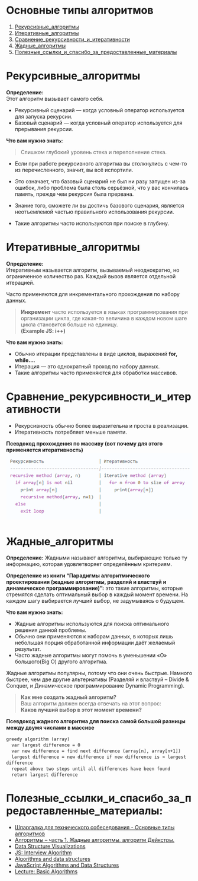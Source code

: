 # Основные типы алгоритмов
1. [Рекурсивные_алгоритмы](#Рекурсивные_алгоритмы)
1. [Итеративные_алгоритмы](#Итеративные_алгоритмы)
1. [Сравнение_рекурсивности_и_итеративности](#Сравнение_рекурсивности_и_итеративности)
1. [Жадные_алгоритмы](#Жадные_алгоритмы)
1. [Полезные_ссылки_и_спасибо_за_предоставленные_материалы](#Полезные_ссылки_и_спасибо_за_предоставленные_материалы)

# Рекурсивные_алгоритмы
**Определение:**  
Этот алгоритм вызывает самого себя.  

- Рекурсивный сценарий — когда условный оператор используется для запуска рекурсии.  
- Базовый сценарий — когда условный оператор используется для прерывания рекурсии.

**Что вам нужно знать:**  
>Слишком глубокий уровень стека и переполнение стека.  

- Если при работе рекурсивного алгоритма вы столкнулись с чем-то из перечисленного, значит, вы всё испортили.  

- Это означает, что базовый сценарий не был ни разу запущен из-за ошибок, либо проблема была столь серьёзной, что у вас кончилась память, прежде чем рекурсия была прервана.  
- Знание того, сможете ли вы достичь базового сценария, является неотъемлемой частью правильного использования рекурсии.
- Такие алгоритмы часто используются при поиске в глубину.


# Итеративные_алгоритмы
**Определение:**  
Итеративным называется алгоритм, вызываемый неоднократно, но ограниченное количество раз. Каждый вызов является отдельной итерацией.  

Часто применяются для инкрементального прохождения по набору данных.

>**Инкремент** часто используется в языках программирования при организации цикла, где какая-то величина в каждом новом шаге цикла становится больше на единицу.  
**(Example JS: i++)**


**Что вам нужно знать:**
- Обычно итерации представлены в виде циклов, выражений **for, while...**.  
- Итерация — это однократный проход по набору данных.
- Такие алгоритмы часто применяются для обработки массивов.

# Сравнение_рекурсивности_и_итеративности
- Рекурсивность обычно более выразительна и проста в реализации.
- Итеративность потребляет меньше памяти.

**Псевдокод прохождения по массиву (вот почему для этого применяется итеративность)**
![example1](example1.png)


# Жадные_алгоритмы
**Определение:**
Жадными называют алгоритмы, выбирающие только ту информацию, которая удовлетворяет определённым критериям.

**Определение из книги “Парадигмы алгоритмического проектирования (жадные алгоритмы, разделяй и властвуй и динамическое программирование)”:** это такие алгоритмы, которые стремятся сделать оптимальный выбор в каждый момент времени. На каждом шагу выбирается лучший выбор, не задумываясь о будущем.

**Что вам нужно знать:**  
- Жадные алгоритмы используются для поиска оптимального решения данной проблемы.  
- Обычно они применяются к наборам данных, в которых лишь небольшая порция обработанной информации даёт желаемый результат.
- Часто жадные алгоритмы могут помочь в уменьшении «О» большого(Big O) другого алгоритма.

Жадные алгоритмы популярны, потому что они очень быстрые. Намного быстрее, чем две другие альтернативы (Разделяй и властвуй – Divide & Conquer, и Динамическое программирование Dynamic Programming).

>**Как мне создать жадный алгоритм?**  
Ваш алгоритм должен всегда отвечать на этот вопрос:   
**Каков лучший выбор в этот момент времени?**

**Псевдокод жадного алгоритма для поиска самой большой разницы между двумя числами в массиве**  
```
greedy algorithm (array)
  var largest difference = 0  
  var new difference = find next difference (array[n], array[n+1]) 
  largest difference = new difference if new difference is > largest difference
  repeat above two steps until all differences have been found
  return largest difference
 ```

# Полезные_ссылки_и_спасибо_за_предоставленные_материалы:
- [Шпаргалка для технического собеседования - Основные типы алгоритмов](https://habr.com/ru/company/mailru/blog/350326/)
- [Алгоритмы – часть 1. Жадные алгоритмы, алгоритм Дейкстры.](https://webdevblog.ru/zhadnye-algoritmy-chast-1-algoritm-dejkstry/)  
- [Data Structure Visualizations](https://www.cs.usfca.edu/~galles/visualization/Algorithms.html)
- [JS: Interview Algorithm](http://www.thatjsdude.com/interview/js1.html)
- [Algorithms and data structures](https://www.youtube.com/watch?v=cWwoU6fjYDQ&index=3&list=PLe--kalBDwjhdXudsOpKooP6q9bAl3rPG)
- [JavaScript Algorithms and Data Structures](https://github.com/trekhleb/javascript-algorithms)
- [Lecture: Basic Algorithms](https://github.com/rolling-scopes-school/lectures/blob/master/lectures/basic-algorithms.md)